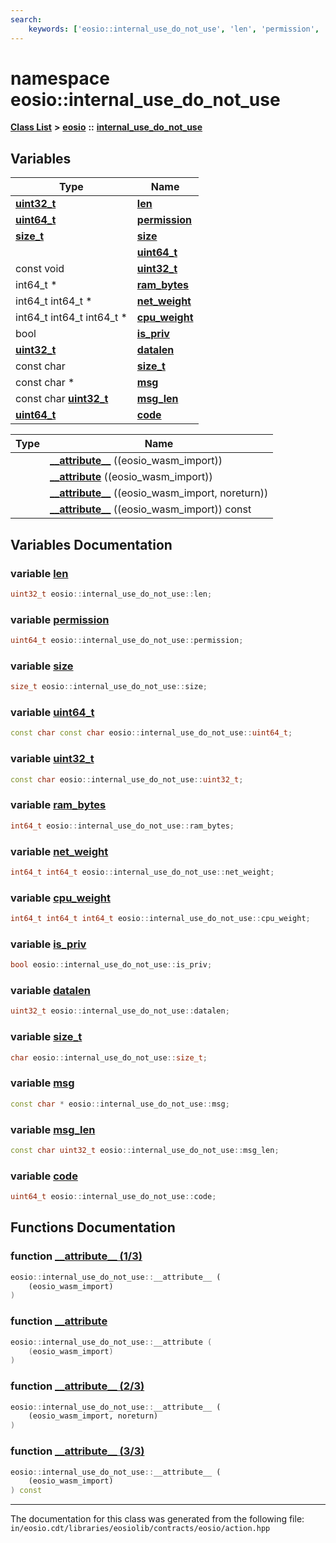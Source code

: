 ```yaml
---
search:
    keywords: ['eosio::internal_use_do_not_use', 'len', 'permission', 'size', 'uint64_t', 'uint32_t', 'ram_bytes', 'net_weight', 'cpu_weight', 'is_priv', 'datalen', 'size_t', 'msg', 'msg_len', 'code', '__attribute__', '__attribute', '__attribute__', '__attribute__']
---
```


# namespace eosio::internal\_use\_do\_not\_use

[**Class List**](annotated.md) **>** [**eosio**](namespaceeosio.md) **::** [**internal\_use\_do\_not\_use**](namespaceeosio_1_1internal__use__do__not__use.md)


## Variables

|Type|Name|
|-----|-----|
|**[uint32\_t](namespaceeosio_1_1internal__use__do__not__use_abc883019693b16f4ff37d33c0d1b61c4.md#1abc883019693b16f4ff37d33c0d1b61c4)**|[**len**](namespaceeosio_1_1internal__use__do__not__use_aa83533278bab525701fa405485bb5390.md#1aa83533278bab525701fa405485bb5390)|
|**[uint64\_t](namespaceeosio_1_1internal__use__do__not__use_ab26640cd418e13d5a2d28b664b21d284.md#1ab26640cd418e13d5a2d28b664b21d284)**|[**permission**](namespaceeosio_1_1internal__use__do__not__use_ac956e7abe6f9a0aec8d5afce830c336a.md#1ac956e7abe6f9a0aec8d5afce830c336a)|
|**[size\_t](namespaceeosio_1_1internal__use__do__not__use_a3a794c5c2a2c47a98ae7b9e5732baeec.md#1a3a794c5c2a2c47a98ae7b9e5732baeec)**|[**size**](namespaceeosio_1_1internal__use__do__not__use_a40f68c0fdc4874d206da23b1feccba91.md#1a40f68c0fdc4874d206da23b1feccba91)|
||[**uint64\_t**](namespaceeosio_1_1internal__use__do__not__use_ab26640cd418e13d5a2d28b664b21d284.md#1ab26640cd418e13d5a2d28b664b21d284)|
|const void|[**uint32\_t**](namespaceeosio_1_1internal__use__do__not__use_abc883019693b16f4ff37d33c0d1b61c4.md#1abc883019693b16f4ff37d33c0d1b61c4)|
|int64\_t \*|[**ram\_bytes**](namespaceeosio_1_1internal__use__do__not__use_a23f8d804101d000066f736d21bafd1c2.md#1a23f8d804101d000066f736d21bafd1c2)|
|int64\_t int64\_t \*|[**net\_weight**](namespaceeosio_1_1internal__use__do__not__use_a1e57a95287092eed7943f2d14e0dc5b1.md#1a1e57a95287092eed7943f2d14e0dc5b1)|
|int64\_t int64\_t int64\_t \*|[**cpu\_weight**](namespaceeosio_1_1internal__use__do__not__use_a28632f86cebf874025ec85cf5b9d0d84.md#1a28632f86cebf874025ec85cf5b9d0d84)|
|bool|[**is\_priv**](namespaceeosio_1_1internal__use__do__not__use_a41b6f2811e48e074d00c5b6366641ea9.md#1a41b6f2811e48e074d00c5b6366641ea9)|
|**[uint32\_t](namespaceeosio_1_1internal__use__do__not__use_abc883019693b16f4ff37d33c0d1b61c4.md#1abc883019693b16f4ff37d33c0d1b61c4)**|[**datalen**](namespaceeosio_1_1internal__use__do__not__use_afe6f9d73dd3f9437b6244774206ac8fb.md#1afe6f9d73dd3f9437b6244774206ac8fb)|
|const char|[**size\_t**](namespaceeosio_1_1internal__use__do__not__use_a3a794c5c2a2c47a98ae7b9e5732baeec.md#1a3a794c5c2a2c47a98ae7b9e5732baeec)|
|const char \*|[**msg**](namespaceeosio_1_1internal__use__do__not__use_ad55e5dc1e339cab35cc6a5e4095e22b2.md#1ad55e5dc1e339cab35cc6a5e4095e22b2)|
|const char **[uint32\_t](namespaceeosio_1_1internal__use__do__not__use_abc883019693b16f4ff37d33c0d1b61c4.md#1abc883019693b16f4ff37d33c0d1b61c4)**|[**msg\_len**](namespaceeosio_1_1internal__use__do__not__use_a4a32735d2f52df5aaafc9078e53f4669.md#1a4a32735d2f52df5aaafc9078e53f4669)|
|**[uint64\_t](namespaceeosio_1_1internal__use__do__not__use_ab26640cd418e13d5a2d28b664b21d284.md#1ab26640cd418e13d5a2d28b664b21d284)**|[**code**](namespaceeosio_1_1internal__use__do__not__use_a810409b760301c0d32156f81dc2da130.md#1a810409b760301c0d32156f81dc2da130)|



|Type|Name|
|-----|-----|
||[**\_\_attribute\_\_**](namespaceeosio_1_1internal__use__do__not__use_a9142f8cabd273f8a6c021f0619ae1e54.md#1a9142f8cabd273f8a6c021f0619ae1e54) ((eosio\_wasm\_import)) |
||[**\_\_attribute**](namespaceeosio_1_1internal__use__do__not__use_aa011a292ab4ac0b4e8e9371a33c4126d.md#1aa011a292ab4ac0b4e8e9371a33c4126d) ((eosio\_wasm\_import)) |
||[**\_\_attribute\_\_**](namespaceeosio_1_1internal__use__do__not__use_ab0a361bb08c4c76e3ff6515e7d600af0.md#1ab0a361bb08c4c76e3ff6515e7d600af0) ((eosio\_wasm\_import, noreturn)) |
||[**\_\_attribute\_\_**](namespaceeosio_1_1internal__use__do__not__use_a7bb660921197070acd6782ab13fec494.md#1a7bb660921197070acd6782ab13fec494) ((eosio\_wasm\_import)) const |


## Variables Documentation

### variable <a id="1aa83533278bab525701fa405485bb5390" href="#1aa83533278bab525701fa405485bb5390">len</a>

```cpp
uint32_t eosio::internal_use_do_not_use::len;
```



### variable <a id="1ac956e7abe6f9a0aec8d5afce830c336a" href="#1ac956e7abe6f9a0aec8d5afce830c336a">permission</a>

```cpp
uint64_t eosio::internal_use_do_not_use::permission;
```



### variable <a id="1a40f68c0fdc4874d206da23b1feccba91" href="#1a40f68c0fdc4874d206da23b1feccba91">size</a>

```cpp
size_t eosio::internal_use_do_not_use::size;
```



### variable <a id="1ab26640cd418e13d5a2d28b664b21d284" href="#1ab26640cd418e13d5a2d28b664b21d284">uint64\_t</a>

```cpp
const char const char eosio::internal_use_do_not_use::uint64_t;
```



### variable <a id="1abc883019693b16f4ff37d33c0d1b61c4" href="#1abc883019693b16f4ff37d33c0d1b61c4">uint32\_t</a>

```cpp
const char eosio::internal_use_do_not_use::uint32_t;
```



### variable <a id="1a23f8d804101d000066f736d21bafd1c2" href="#1a23f8d804101d000066f736d21bafd1c2">ram\_bytes</a>

```cpp
int64_t eosio::internal_use_do_not_use::ram_bytes;
```



### variable <a id="1a1e57a95287092eed7943f2d14e0dc5b1" href="#1a1e57a95287092eed7943f2d14e0dc5b1">net\_weight</a>

```cpp
int64_t int64_t eosio::internal_use_do_not_use::net_weight;
```



### variable <a id="1a28632f86cebf874025ec85cf5b9d0d84" href="#1a28632f86cebf874025ec85cf5b9d0d84">cpu\_weight</a>

```cpp
int64_t int64_t int64_t eosio::internal_use_do_not_use::cpu_weight;
```



### variable <a id="1a41b6f2811e48e074d00c5b6366641ea9" href="#1a41b6f2811e48e074d00c5b6366641ea9">is\_priv</a>

```cpp
bool eosio::internal_use_do_not_use::is_priv;
```



### variable <a id="1afe6f9d73dd3f9437b6244774206ac8fb" href="#1afe6f9d73dd3f9437b6244774206ac8fb">datalen</a>

```cpp
uint32_t eosio::internal_use_do_not_use::datalen;
```



### variable <a id="1a3a794c5c2a2c47a98ae7b9e5732baeec" href="#1a3a794c5c2a2c47a98ae7b9e5732baeec">size\_t</a>

```cpp
char eosio::internal_use_do_not_use::size_t;
```



### variable <a id="1ad55e5dc1e339cab35cc6a5e4095e22b2" href="#1ad55e5dc1e339cab35cc6a5e4095e22b2">msg</a>

```cpp
const char * eosio::internal_use_do_not_use::msg;
```



### variable <a id="1a4a32735d2f52df5aaafc9078e53f4669" href="#1a4a32735d2f52df5aaafc9078e53f4669">msg\_len</a>

```cpp
const char uint32_t eosio::internal_use_do_not_use::msg_len;
```



### variable <a id="1a810409b760301c0d32156f81dc2da130" href="#1a810409b760301c0d32156f81dc2da130">code</a>

```cpp
uint64_t eosio::internal_use_do_not_use::code;
```



## Functions Documentation

### function <a id="1a9142f8cabd273f8a6c021f0619ae1e54" href="#1a9142f8cabd273f8a6c021f0619ae1e54">\_\_attribute\_\_ (1/3)</a>

```cpp
eosio::internal_use_do_not_use::__attribute__ (
    (eosio_wasm_import) 
)
```



### function <a id="1aa011a292ab4ac0b4e8e9371a33c4126d" href="#1aa011a292ab4ac0b4e8e9371a33c4126d">\_\_attribute</a>

```cpp
eosio::internal_use_do_not_use::__attribute (
    (eosio_wasm_import) 
)
```



### function <a id="1ab0a361bb08c4c76e3ff6515e7d600af0" href="#1ab0a361bb08c4c76e3ff6515e7d600af0">\_\_attribute\_\_ (2/3)</a>

```cpp
eosio::internal_use_do_not_use::__attribute__ (
    (eosio_wasm_import, noreturn) 
)
```



### function <a id="1a7bb660921197070acd6782ab13fec494" href="#1a7bb660921197070acd6782ab13fec494">\_\_attribute\_\_ (3/3)</a>

```cpp
eosio::internal_use_do_not_use::__attribute__ (
    (eosio_wasm_import) 
) const
```





----------------------------------------
The documentation for this class was generated from the following file: `in/eosio.cdt/libraries/eosiolib/contracts/eosio/action.hpp`
